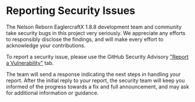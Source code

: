 # Reporting Security Issues

The Nelson Reborn EaglercraftX 1.8.8 development team and community take security bugs in this project very seriously. We appreciate any efforts to responsibly disclose the findings, and will make every effort to acknowledge your contributions.

To report a security issue, please use the GitHub Security Advisory ["Report a Vulnerability"](https://github.com/OnlyLegendsCanMeetJeff/nelson-reborn/security/advisories/new) tab.

The team will send a response indicating the next steps in handling your report. After the initial reply to your report, the security team will keep you informed of the progress towards a fix and full announcement, and may ask for additional information or guidance.


